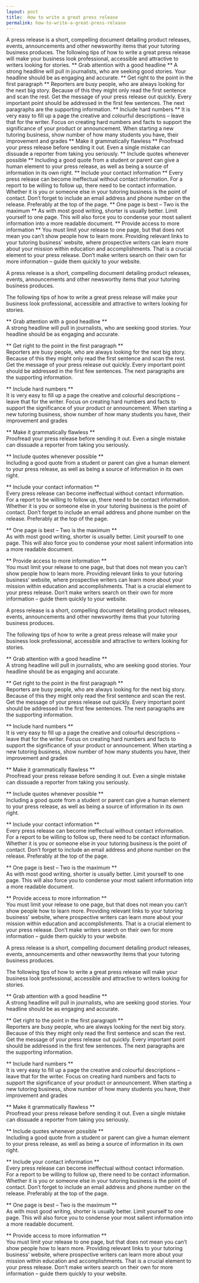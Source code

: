 ```yaml
---
layout: post
title:  How to write a great press release
permalink: how-to-write-a-great-press-release
---
```

A press release is a short, compelling document detailing product releases,
events, announcements and other newsworthy items that your tutoring business
produces. The following tips of how to write a great press release will make
your business look professional, accessible and attractive to writers looking
for stories. ** Grab attention with a good headline ** A strong headline will
pull in journalists, who are seeking good stories. Your headline should be as
engaging and accurate. ** Get right to the point in the first paragraph **
Reporters are busy people, who are always looking for the next big story.
Because of this they might only read the first sentence and scan the rest. Get
the message of your press release out quickly. Every important point should be
addressed in the first few sentences. The next paragraphs are the supporting
information. ** Include hard numbers ** It is very easy to fill up a page the
creative and colourful descriptions – leave that for the writer. Focus on
creating hard numbers and facts to support the significance of your product or
announcement. When starting a new tutoring business, show number of how many
students you have, their improvement and grades ** Make it grammatically
flawless ** Proofread your press release before sending it out. Even a single
mistake can dissuade a reporter from taking you seriously. ** Include quotes
whenever possible ** Including a good quote from a student or parent can give
a human element to your press release, as well as being a source of
information in its own right. ** Include your contact information ** Every
press release can become ineffectual without contact information. For a report
to be willing to follow up, there need to be contact information. Whether it
is you or someone else in your tutoring business is the point of contact.
Don’t forget to include an email address and phone number on the release.
Preferably at the top of the page. ** One page is best – Two is the maximum **
As with most good writing, shorter is usually better. Limit yourself to one
page. This will also force you to condense your most salient information into
a more readable document. ** Provide access to more information  ** You must
limit your release to one page, but that does not mean you can’t show people
how to learn more. Providing relevant links to your tutoring business’
website, where prospective writers can learn more about your mission within
education and accomplishments. That is a crucial element to your press
release. Don’t make writers search on their own for more information – guide
them quickly to your website.

A press release is a short, compelling document detailing product releases,
events, announcements and other newsworthy items that your tutoring business
produces.

The following tips of how to write a great press release will make your
business look professional, accessible and attractive to writers looking for
stories.

** Grab attention with a good headline **   
A strong headline will pull in journalists, who are seeking good stories. Your
headline should be as engaging and accurate.

** Get right to the point in the first paragraph **   
Reporters are busy people, who are always looking for the next big story.
Because of this they might only read the first sentence and scan the rest. Get
the message of your press release out quickly. Every important point should be
addressed in the first few sentences. The next paragraphs are the supporting
information.

** Include hard numbers **   
It is very easy to fill up a page the creative and colourful descriptions –
leave that for the writer. Focus on creating hard numbers and facts to support
the significance of your product or announcement. When starting a new tutoring
business, show number of how many students you have, their improvement and
grades

** Make it grammatically flawless **   
Proofread your press release before sending it out. Even a single mistake can
dissuade a reporter from taking you seriously.

** Include quotes whenever possible **   
Including a good quote from a student or parent can give a human element to
your press release, as well as being a source of information in its own right.

** Include your contact information **   
Every press release can become ineffectual without contact information. For a
report to be willing to follow up, there need to be contact information.
Whether it is you or someone else in your tutoring business is the point of
contact. Don’t forget to include an email address and phone number on the
release. Preferably at the top of the page.

** One page is best – Two is the maximum **   
As with most good writing, shorter is usually better. Limit yourself to one
page. This will also force you to condense your most salient information into
a more readable document.

** Provide access to more information  **   
You must limit your release to one page, but that does not mean you can’t show
people how to learn more. Providing relevant links to your tutoring business’
website, where prospective writers can learn more about your mission within
education and accomplishments. That is a crucial element to your press
release. Don’t make writers search on their own for more information – guide
them quickly to your website.

A press release is a short, compelling document detailing product releases,
events, announcements and other newsworthy items that your tutoring business
produces.

The following tips of how to write a great press release will make your
business look professional, accessible and attractive to writers looking for
stories.

** Grab attention with a good headline **   
A strong headline will pull in journalists, who are seeking good stories. Your
headline should be as engaging and accurate.

** Get right to the point in the first paragraph **   
Reporters are busy people, who are always looking for the next big story.
Because of this they might only read the first sentence and scan the rest. Get
the message of your press release out quickly. Every important point should be
addressed in the first few sentences. The next paragraphs are the supporting
information.

** Include hard numbers **   
It is very easy to fill up a page the creative and colourful descriptions –
leave that for the writer. Focus on creating hard numbers and facts to support
the significance of your product or announcement. When starting a new tutoring
business, show number of how many students you have, their improvement and
grades

** Make it grammatically flawless **   
Proofread your press release before sending it out. Even a single mistake can
dissuade a reporter from taking you seriously.

** Include quotes whenever possible **   
Including a good quote from a student or parent can give a human element to
your press release, as well as being a source of information in its own right.

** Include your contact information **   
Every press release can become ineffectual without contact information. For a
report to be willing to follow up, there need to be contact information.
Whether it is you or someone else in your tutoring business is the point of
contact. Don’t forget to include an email address and phone number on the
release. Preferably at the top of the page.

** One page is best – Two is the maximum **   
As with most good writing, shorter is usually better. Limit yourself to one
page. This will also force you to condense your most salient information into
a more readable document.

** Provide access to more information  **   
You must limit your release to one page, but that does not mean you can’t show
people how to learn more. Providing relevant links to your tutoring business’
website, where prospective writers can learn more about your mission within
education and accomplishments. That is a crucial element to your press
release. Don’t make writers search on their own for more information – guide
them quickly to your website.

A press release is a short, compelling document detailing product releases,
events, announcements and other newsworthy items that your tutoring business
produces.

The following tips of how to write a great press release will make your
business look professional, accessible and attractive to writers looking for
stories.

** Grab attention with a good headline **   
A strong headline will pull in journalists, who are seeking good stories. Your
headline should be as engaging and accurate.

** Get right to the point in the first paragraph **   
Reporters are busy people, who are always looking for the next big story.
Because of this they might only read the first sentence and scan the rest. Get
the message of your press release out quickly. Every important point should be
addressed in the first few sentences. The next paragraphs are the supporting
information.

** Include hard numbers **   
It is very easy to fill up a page the creative and colourful descriptions –
leave that for the writer. Focus on creating hard numbers and facts to support
the significance of your product or announcement. When starting a new tutoring
business, show number of how many students you have, their improvement and
grades

** Make it grammatically flawless **   
Proofread your press release before sending it out. Even a single mistake can
dissuade a reporter from taking you seriously.

** Include quotes whenever possible **   
Including a good quote from a student or parent can give a human element to
your press release, as well as being a source of information in its own right.

** Include your contact information **   
Every press release can become ineffectual without contact information. For a
report to be willing to follow up, there need to be contact information.
Whether it is you or someone else in your tutoring business is the point of
contact. Don’t forget to include an email address and phone number on the
release. Preferably at the top of the page.

** One page is best – Two is the maximum **   
As with most good writing, shorter is usually better. Limit yourself to one
page. This will also force you to condense your most salient information into
a more readable document.

** Provide access to more information  **   
You must limit your release to one page, but that does not mean you can’t show
people how to learn more. Providing relevant links to your tutoring business’
website, where prospective writers can learn more about your mission within
education and accomplishments. That is a crucial element to your press
release. Don’t make writers search on their own for more information – guide
them quickly to your website.
